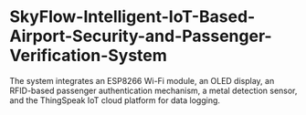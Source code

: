# SkyFlow-Intelligent-IoT-Based-Airport-Security-and-Passenger-Verification-System
The system integrates an ESP8266 Wi-Fi module, an OLED display, an RFID-based passenger authentication mechanism, a metal detection sensor, and the ThingSpeak IoT cloud platform for data logging.
